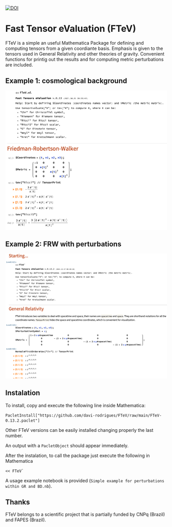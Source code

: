 [![DOI](https://zenodo.org/badge/422944259.svg)](https://zenodo.org/badge/latestdoi/422944259)


# Fast Tensor eValuation (FTeV)

FTeV is a simple an useful Mathematica Package for defining and computing tensors from a given coordiante basis. Emphasis is given to the tensors used in General Relativity and other theories of gravity. Convenient functions for printig out the results and for computing metric perturbations are included.

## Example 1: cosmological background

![example1](images/FrwExample.png)

## Example 2: FRW with perturbations

![example2](images/FrwPertExample.png)

## Instalation
To install, copy and execute the following line inside Mathematica:
```
PacletInstall["https://github.com/davi-rodrigues/FTeV/raw/main/FTeV-0.13.2.paclet"]
```

Other FTeV versions can be easily installed changing properly the last number.

An output with a `PacletObject` should appear immediately. 

After the instalation, to call the package just execute the following in Mathematica
```
<< FTeV`
```

A usage example notebook is provided (`Simple example for perturbations within GR and BD.nb`).

## Thanks

FTeV belongs to a scientific project that is partially funded by CNPq (Brazil) and FAPES (Brazil).
